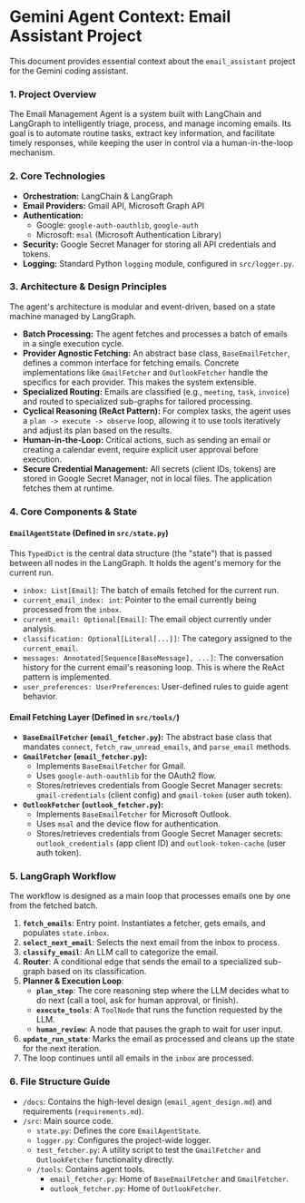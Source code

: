 # Gemini Agent Context: Email Assistant Project

This document provides essential context about the `email_assistant` project for the Gemini coding assistant.

### 1. Project Overview

The Email Management Agent is a system built with LangChain and LangGraph to intelligently triage, process, and manage incoming emails. Its goal is to automate routine tasks, extract key information, and facilitate timely responses, while keeping the user in control via a human-in-the-loop mechanism.

### 2. Core Technologies

- **Orchestration:** LangChain & LangGraph
- **Email Providers:** Gmail API, Microsoft Graph API
- **Authentication:**
    - Google: `google-auth-oauthlib`, `google-auth`
    - Microsoft: `msal` (Microsoft Authentication Library)
- **Security:** Google Secret Manager for storing all API credentials and tokens.
- **Logging:** Standard Python `logging` module, configured in `src/logger.py`.

### 3. Architecture & Design Principles

The agent's architecture is modular and event-driven, based on a state machine managed by LangGraph.

- **Batch Processing:** The agent fetches and processes a batch of emails in a single execution cycle.
- **Provider Agnostic Fetching:** An abstract base class, `BaseEmailFetcher`, defines a common interface for fetching emails. Concrete implementations like `GmailFetcher` and `OutlookFetcher` handle the specifics for each provider. This makes the system extensible.
- **Specialized Routing:** Emails are classified (e.g., `meeting`, `task`, `invoice`) and routed to specialized sub-graphs for tailored processing.
- **Cyclical Reasoning (ReAct Pattern):** For complex tasks, the agent uses a `plan -> execute -> observe` loop, allowing it to use tools iteratively and adjust its plan based on the results.
- **Human-in-the-Loop:** Critical actions, such as sending an email or creating a calendar event, require explicit user approval before execution.
- **Secure Credential Management:** All secrets (client IDs, tokens) are stored in Google Secret Manager, not in local files. The application fetches them at runtime.

### 4. Core Components & State

#### `EmailAgentState` (Defined in `src/state.py`)

This `TypedDict` is the central data structure (the "state") that is passed between all nodes in the LangGraph. It holds the agent's memory for the current run.

- `inbox: List[Email]`: The batch of emails fetched for the current run.
- `current_email_index: int`: Pointer to the email currently being processed from the `inbox`.
- `current_email: Optional[Email]`: The email object currently under analysis.
- `classification: Optional[Literal[...]]`: The category assigned to the `current_email`.
- `messages: Annotated[Sequence[BaseMessage], ...]`: The conversation history for the current email's reasoning loop. This is where the ReAct pattern is implemented.
- `user_preferences: UserPreferences`: User-defined rules to guide agent behavior.

#### Email Fetching Layer (Defined in `src/tools/`)

- **`BaseEmailFetcher` (`email_fetcher.py`):** The abstract base class that mandates `connect`, `fetch_raw_unread_emails`, and `parse_email` methods.
- **`GmailFetcher` (`email_fetcher.py`):**
    - Implements `BaseEmailFetcher` for Gmail.
    - Uses `google-auth-oauthlib` for the OAuth2 flow.
    - Stores/retrieves credentials from Google Secret Manager secrets: `gmail-credentials` (client config) and `gmail-token` (user auth token).
- **`OutlookFetcher` (`outlook_fetcher.py`):**
    - Implements `BaseEmailFetcher` for Microsoft Outlook.
    - Uses `msal` and the device flow for authentication.
    - Stores/retrieves credentials from Google Secret Manager secrets: `outlook_credentials` (app client ID) and `outlook-token-cache` (user auth token).

### 5. LangGraph Workflow

The workflow is designed as a main loop that processes emails one by one from the fetched batch.

1.  **`fetch_emails`**: Entry point. Instantiates a fetcher, gets emails, and populates `state.inbox`.
2.  **`select_next_email`**: Selects the next email from the inbox to process.
3.  **`classify_email`**: An LLM call to categorize the email.
4.  **Router**: A conditional edge that sends the email to a specialized sub-graph based on its classification.
5.  **Planner & Execution Loop**:
    - **`plan_step`**: The core reasoning step where the LLM decides what to do next (call a tool, ask for human approval, or finish).
    - **`execute_tools`**: A `ToolNode` that runs the function requested by the LLM.
    - **`human_review`**: A node that pauses the graph to wait for user input.
6.  **`update_run_state`**: Marks the email as processed and cleans up the state for the next iteration.
7.  The loop continues until all emails in the `inbox` are processed.

### 6. File Structure Guide

- `/docs`: Contains the high-level design (`email_agent_design.md`) and requirements (`requirements.md`).
- `/src`: Main source code.
    - `state.py`: Defines the core `EmailAgentState`.
    - `logger.py`: Configures the project-wide logger.
    - `test_fetcher.py`: A utility script to test the `GmailFetcher` and `OutlookFetcher` functionality directly.
    - `/tools`: Contains agent tools.
        - `email_fetcher.py`: Home of `BaseEmailFetcher` and `GmailFetcher`.
        - `outlook_fetcher.py`: Home of `OutlookFetcher`.
